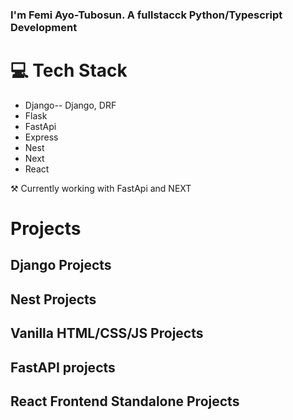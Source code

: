 ### I'm Femi Ayo-Tubosun. A fullstacck Python/Typescript Development

# 💻 Tech Stack
- Django-- Django, DRF
- Flask
- FastApi
- Express
- Nest
- Next
- React

⚒ Currently working with FastApi and NEXT

# Projects

## Django Projects


## Nest Projects


## Vanilla HTML/CSS/JS Projects


## FastAPI projects


## React Frontend Standalone Projects

